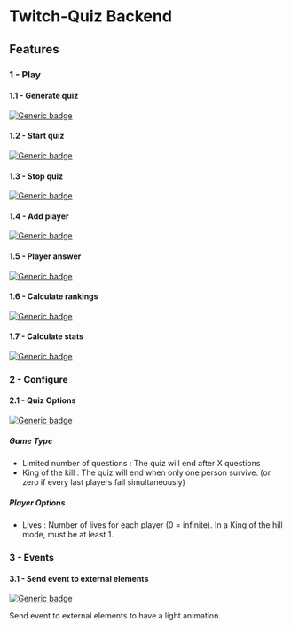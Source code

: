 # Twitch-Quiz Backend

## Features
### 1 - Play
#### 1.1 - Generate quiz
[![Generic badge](https://img.shields.io/badge/TODO-b71c1c.svg)](https://shields.io/)

#### 1.2 - Start quiz
[![Generic badge](https://img.shields.io/badge/TODO-b71c1c.svg)](https://shields.io/)

#### 1.3 - Stop quiz
[![Generic badge](https://img.shields.io/badge/TODO-b71c1c.svg)](https://shields.io/)

#### 1.4 - Add player
[![Generic badge](https://img.shields.io/badge/TODO-b71c1c.svg)](https://shields.io/)

#### 1.5 - Player answer
[![Generic badge](https://img.shields.io/badge/TODO-b71c1c.svg)](https://shields.io/)

#### 1.6 - Calculate rankings
[![Generic badge](https://img.shields.io/badge/TODO-b71c1c.svg)](https://shields.io/)

#### 1.7 - Calculate stats
[![Generic badge](https://img.shields.io/badge/TODO-b71c1c.svg)](https://shields.io/)

### 2 - Configure
#### 2.1 - Quiz Options
[![Generic badge](https://img.shields.io/badge/TODO-b71c1c.svg)](https://shields.io/)

##### Game Type
* Limited number of questions : The quiz will end after X questions
* King of the kill : The quiz will end when only one person survive. (or zero if every last players fail simultaneously)

##### Player Options
* Lives : Number of lives for each player (0 = infinite). In a King of the hill mode, must be at least 1.

### 3 - Events
#### 3.1 - Send event to external elements
[![Generic badge](https://img.shields.io/badge/TODO-b71c1c.svg)](https://shields.io/)

Send event to external elements to have a light animation.
